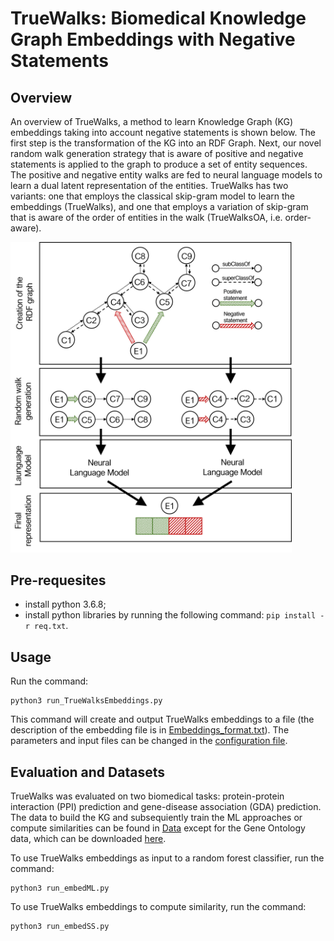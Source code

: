 # TrueWalks: Biomedical Knowledge Graph Embeddings with Negative Statements

## Overview

An overview of TrueWalks, a method to learn Knowledge Graph (KG) embeddings taking into account negative statements is shown below. The first step is the transformation of the KG into an RDF Graph. Next, our novel random walk generation strategy that is aware of positive and negative statements is applied to the graph to produce a set of entity sequences. The positive and negative entity walks are fed to neural language models to learn a dual latent representation of the entities. TrueWalks has two variants: one that employs the classical skip-gram model to learn the embeddings (TrueWalks), and one that employs a variation of skip-gram that is aware of the order of entities in the walk (TrueWalksOA, i.e. order-aware). 

<img src="https://github.com/liseda-lab/TrueWalks/blob/main/TrueWalks.png" width="450"/>


## Pre-requesites
* install python 3.6.8;
* install python libraries by running the following command:  ```pip install -r req.txt```.


## Usage

Run the command:
```
python3 run_TrueWalksEmbeddings.py  
```

This command will create and output TrueWalks embeddings to a file (the description of the embedding file is in [Embeddings_format.txt](https://github.com/liseda-lab/TrueWalks/blob/main/Embeddings_format.txt)). The parameters and input files can be changed in the [configuration file](https://github.com/liseda-lab/TrueWalks/blob/main/configuration.py).


## Evaluation and Datasets

TrueWalks was evaluated on two biomedical tasks: protein-protein interaction (PPI) prediction and gene-disease association (GDA) prediction. The data to build the KG and subsequiently train the ML approaches or compute similarities can be found in [Data](https://github.com/liseda-lab/TrueWalks/blob/main/Data) except for the Gene Ontology data, which can be downloaded [here](http://release.geneontology.org/2021-09-01/ontology/index.html).

To use TrueWalks embeddings as input to a random forest classifier, run the command:
```
python3 run_embedML.py  
```

To use TrueWalks embeddings to compute similarity, run the command:
```
python3 run_embedSS.py  
```
